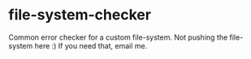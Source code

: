 # file-system-checker
Common error checker for a custom file-system. Not pushing the file-system here :) If you need that, email me.
